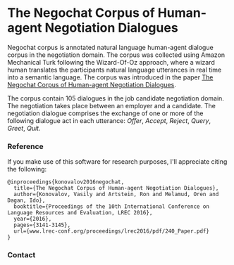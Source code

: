 # The Negochat Corpus of Human-agent Negotiation Dialogues

Negochat corpus is annotated natural language human-agent dialogue corpus in the negotiation domain. The corpus was collected using Amazon Mechanical Turk following the Wizard-Of-Oz approach, where a wizard human translates the participants natural language utterances in real time into a semantic language. The corpus was introduced in the paper [The Negochat Corpus of Human-agent Negotiation Dialogues](http://www.lrec-conf.org/proceedings/lrec2016/pdf/240_Paper.pdf).

The corpus contain 105 dialogues in the job candidate negotiation domain. The negotiation takes place between an employer and a candidate. The negotiation dialogue comprises the exchange of one or more of the following dialogue act in each utterance: *Offer*, *Accept*, *Reject*, *Query*, *Greet*, *Quit*.

### Reference

If you make use of this software for research purposes, I'll appreciate citing the following:

	@inproceedings{konovalov2016negochat,
  	  title={The Negochat Corpus of Human-agent Negotiation Dialogues},
  	  author={Konovalov, Vasily and Artstein, Ron and Melamud, Oren and Dagan, Ido},
	  booktitle={Proceedings of the 10th International Conference on Language Resources and Evaluation, LREC 2016},
	  year={2016},
	  pages={3141-3145},
	  url={www.lrec-conf.org/proceedings/lrec2016/pdf/240_Paper.pdf}
	}

### Contact
